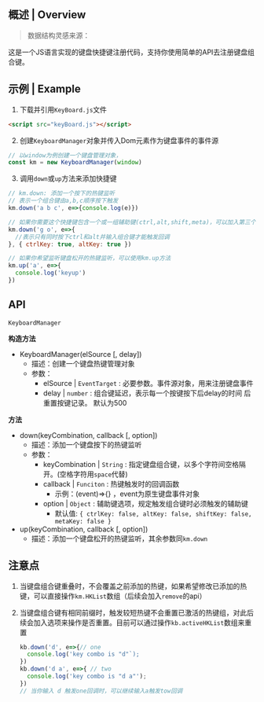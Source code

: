 ## 概述 | Overview

> 数据结构灵感来源：

这是一个JS语言实现的键盘快捷键注册代码，支持你使用简单的API去注册键盘组合键。

## 示例 | Example

1. 下载并引用`KeyBoard.js`文件

```html
<script src="keyBoard.js"></script>
```

2. 创建`KeyboardManager`对象并传入Dom元素作为键盘事件的事件源

```js
// 以window为例创建一个键盘管理对象，
const km = new KeyboardManager(window)
```

3. 调用`down`或`up`方法来添加快捷键

```js
// km.down: 添加一个按下的热键监听
// 表示一个组合键由a,b,c顺序按下触发
km.down('a b c', e=>{console.log(e)})

// 如果你需要这个快捷键包含一个或一组辅助键(ctrl,alt,shift,meta)，可以加入第三个参数
km.down('g o', e=>{
  //表示只有同时按下ctrl和alt并输入组合键才能触发回调
}, { ctrlKey: true, altKey: true })

// 如果你希望监听键盘松开的热键监听，可以使用km.up方法
km.up('a', e=>{
  console.log('keyup')
})
```

## API

`KeyboardManager`

**构造方法**

- KeyboardManager(elSource [, delay])
  - 描述：创建一个键盘热键管理对象
  - 参数：
    - elSource | `EventTarget` :  必要参数。事件源对象，用来注册键盘事件
    - delay | `number` :  组合键延迟，表示每一个按键按下后delay的时间 后重置按键记录。 默认为500

**方法**

- down(keyCombination, callback [, option])
  - 描述：添加一个键盘按下的热键监听
  - 参数：
    - keyCombination | `String` :  指定键盘组合键，以多个字符间空格隔开。(空格字符用`space`代替)
    - callback | `Funciton` : 热键触发时的回调函数
      - 示例：(event)=>{} ，event为原生键盘事件对象
    - option | `Object` : 辅助键选项，规定触发组合键时必须触发的辅助键
      - 默认值: `{ ctrlKey: false, altKey: false, shiftKey: false, metaKey: false }`
- up(keyCombination, callback [, option])
  - 描述：添加一个键盘松开的热键监听，其余参数同`km.down`

## 注意点

1. 当键盘组合键重叠时，不会覆盖之前添加的热键，如果希望修改已添加的热键，可以直接操作`km.HKList`数组（后续会加入`remove`的api）

2. 当键盘组合键有相同前缀时，触发较短热键不会重置已激活的热键组，对此后续会加入选项来操作是否重置。目前可以通过操作`kb.activeHKList`数组来重置

   ```js
   kb.down('d', e=>{// one
     console.log('key combo is "d"`);
   })
   kb.down('d a', e=>{ // two
     console.log('key combo is "d a"');
   })
   // 当你输入 d 触发one回调时，可以继续输入a触发tow回调
   ```

   